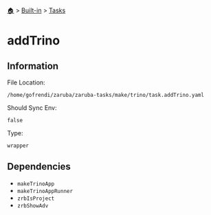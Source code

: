 <!--startTocHeader-->
[🏠](../../README.md) > [Built-in](../README.md) > [Tasks](README.md)
# addTrino
<!--endTocHeader-->


## Information

File Location:

    /home/gofrendi/zaruba/zaruba-tasks/make/trino/task.addTrino.yaml

Should Sync Env:

    false

Type:

    wrapper


## Dependencies

- `makeTrinoApp`
- `makeTrinoAppRunner`
- `zrbIsProject`
- `zrbShowAdv`



<!--startTocSubtopic-->

<!--endTocSubtopic-->